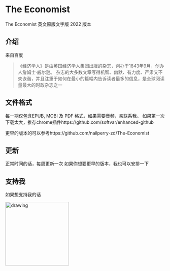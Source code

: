 # The Economist 
The Economist 英文原版文字版 2022 版本

## 介绍
来自百度
> 《经济学人》是由英国经济学人集团出版的杂志，创办于1843年9月，创办人詹姆士·威尔逊。 杂志的大多数文章写得机智、幽默、有力度、严肃又不失诙谐，并且注重于如何在最小的篇幅内告诉读者最多的信息，是全球阅读量最大的时政杂志之一

## 文件格式
每一期仅包含EPUB, MOBI 及 PDF 格式，如果需要音频，亲联系我。
如果第一次下载太大，推存chrome插件https://github.com/softvar/enhanced-github

更早的版本的可以参考https://github.com/nailperry-zd/The-Economist

## 更新
正常时间的话，每周更新一次
如果你想要更早的版本，我也可以安排一下

## 支持我
如果想支持我的话

<img src="https://s2.loli.net/2022/11/06/w7O1HA3FuVU86jJ.jpg" alt="drawing" width="200"/>

